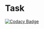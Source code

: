 # Task

[![Codacy Badge](https://api.codacy.com/project/badge/Grade/68b6382a3eab499db51958d95d50286f)](https://app.codacy.com/manual/99002455/Task?utm_source=github.com&utm_medium=referral&utm_content=99002455/Task&utm_campaign=Badge_Grade_Dashboard)


